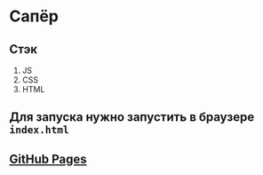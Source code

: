 # Сапёр

## Стэк

1. JS
2. CSS
3. HTML

## Для запуска нужно запустить в браузере `index.html`

## [GitHub Pages](https://vlrtyan.github.io/minesweeper)
